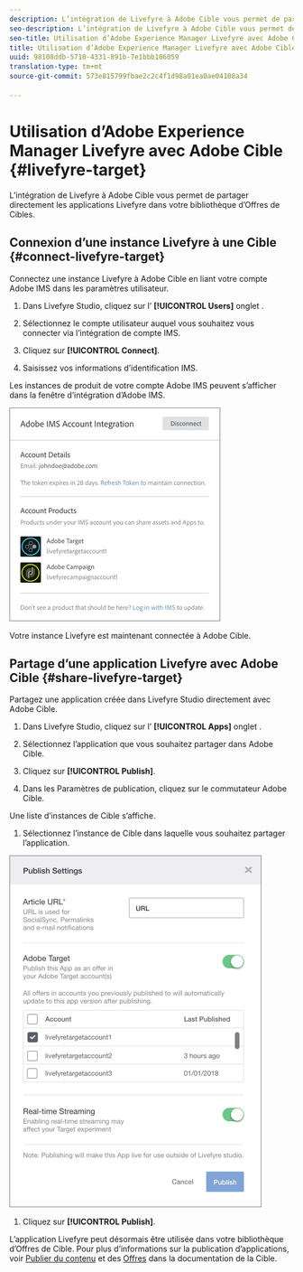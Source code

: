 ```yaml
---
description: L’intégration de Livefyre à Adobe Cible vous permet de partager directement les applications Livefyre dans votre bibliothèque d’Offres de Cibles.
seo-description: L’intégration de Livefyre à Adobe Cible vous permet de partager directement les applications Livefyre dans votre bibliothèque d’Offres de Cibles.
seo-title: Utilisation d’Adobe Experience Manager Livefyre avec Adobe Cible
title: Utilisation d’Adobe Experience Manager Livefyre avec Adobe Cible
uuid: 98108ddb-5710-4331-891b-7e1bbb106059
translation-type: tm+mt
source-git-commit: 573e815799fbae2c2c4f1d98a01ea0ae04108a34

---
```


# Utilisation d’Adobe Experience Manager Livefyre avec Adobe Cible {#livefyre-target}

L’intégration de Livefyre à Adobe Cible vous permet de partager directement les applications Livefyre dans votre bibliothèque d’Offres de Cibles.

## Connexion d’une instance Livefyre à une Cible {#connect-livefyre-target}

Connectez une instance Livefyre à Adobe Cible en liant votre compte Adobe IMS dans les paramètres utilisateur.

1. Dans Livefyre Studio, cliquez sur l’ **[!UICONTROL Users]** onglet .

1. Sélectionnez le compte utilisateur auquel vous souhaitez vous connecter via l’intégration de compte IMS.

1. Cliquez sur **[!UICONTROL Connect]**.

1. Saisissez vos informations d’identification IMS.

Les instances de produit de votre compte Adobe IMS peuvent s’afficher dans la fenêtre d’intégration d’Adobe IMS.

![](assets/livefyre-target-connect.png)

Votre instance Livefyre est maintenant connectée à Adobe Cible.

## Partage d’une application Livefyre avec Adobe Cible {#share-livefyre-target}

Partagez une application créée dans Livefyre Studio directement avec Adobe Cible.

1. Dans Livefyre Studio, cliquez sur l’ **[!UICONTROL Apps]** onglet .

1. Sélectionnez l’application que vous souhaitez partager dans Adobe Cible.

1. Cliquez sur **[!UICONTROL Publish]**.

1. Dans les Paramètres de publication, cliquez sur le commutateur Adobe Cible.

Une liste d’instances de Cible s’affiche.

1. Sélectionnez l’instance de Cible dans laquelle vous souhaitez partager l’application.

![](assets/livefyre-target-publish.png)

1. Cliquez sur  **[!UICONTROL Publish]**.

L’application Livefyre peut désormais être utilisée dans votre bibliothèque d’Offres de Cible. Pour plus d’informations sur la publication d’applications, voir [Publier du contenu](/help/using/c-library/t-publish-content.md) et des [Offres](https://docs.adobe.com/content/help/en/target/using/experiences/offers/manage-content.html) dans la documentation de la Cible.